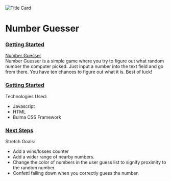 ![Title Card](https://i.imgur.com/N04rRB3.png)

# Number Guesser

### <ins>Getting Started</ins>
[Number Guesser](https://andmryan.github.io/NumberGuesser/)
</br>
Number Guesser is a simple game where you try to figure out what random number the computer picked. Just input a number into the text field and go from there. You have ten chances to figure out what it is. Best of luck!

### <ins>Getting Started</ins>
Technologies Used:
- Javascript
- HTML
- Bulma CSS Framework

### <ins>Next Steps</ins>
Stretch Goals:
- Add a wins/losses counter
- Add a wider range of nearby numbers.
- Change the color of numbers in the user guess list to signify proximity to the random number.
- Confetti falling down when you correctly guess the number.